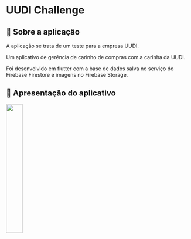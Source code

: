 # UUDI Challenge

## 📜 Sobre a aplicação

A aplicação se trata de um teste para a empresa UUDI.

Um aplicativo de gerência de carinho de compras com a carinha da UUDI.

Foi desenvolvido em flutter com a base de dados salva no serviço do Firebase Firestore e imagens no Firebase Storage.

## 📱 Apresentação do aplicativo

<img src="https://user-images.githubusercontent.com/72944360/167327093-6550a5eb-515d-415d-a600-55790ab5c8f2.gif" width=30%>


